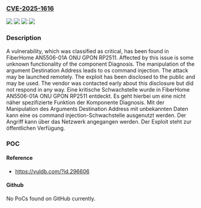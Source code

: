 ### [CVE-2025-1616](https://cve.mitre.org/cgi-bin/cvename.cgi?name=CVE-2025-1616)
![](https://img.shields.io/static/v1?label=Product&message=AN5506-01A%20ONU%20GPON&color=blue)
![](https://img.shields.io/static/v1?label=Version&message=RP2511%20&color=brightgreen)
![](https://img.shields.io/static/v1?label=Vulnerability&message=Command%20Injection&color=brightgreen)
![](https://img.shields.io/static/v1?label=Vulnerability&message=OS%20Command%20Injection&color=brightgreen)

### Description

A vulnerability, which was classified as critical, has been found in FiberHome AN5506-01A ONU GPON RP2511. Affected by this issue is some unknown functionality of the component Diagnosis. The manipulation of the argument Destination Address leads to os command injection. The attack may be launched remotely. The exploit has been disclosed to the public and may be used. The vendor was contacted early about this disclosure but did not respond in any way.
Eine kritische Schwachstelle wurde in FiberHome AN5506-01A ONU GPON RP2511 entdeckt. Es geht hierbei um eine nicht näher spezifizierte Funktion der Komponente Diagnosis. Mit der Manipulation des Arguments Destination Address mit unbekannten Daten kann eine os command injection-Schwachstelle ausgenutzt werden. Der Angriff kann über das Netzwerk angegangen werden. Der Exploit steht zur öffentlichen Verfügung.

### POC

#### Reference
- https://vuldb.com/?id.296606

#### Github
No PoCs found on GitHub currently.

